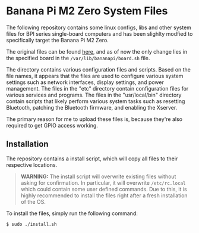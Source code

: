 # Banana Pi M2 Zero System Files

The following repository contains some linux configs, libs and other system files
for BPI series single-board computers and has been slighlty modfied to specifically
target the Banana Pi M2 Zero.

The original files can be found [here](https://github.com/BPI-SINOVOIP/BPI-files/tree/master/others/bpi-service), and as of now the only change lies in the specified board in the `/var/lib/bananapi/board.sh` file.

The directory contains various configuration files and scripts. Based on the file names, it appears that the files are used to configure various system settings such as network interfaces, display settings, and power management. The files in the "etc" directory contain configuration files for various services and programs. The files in the "usr/local/bin" directory contain scripts that likely perform various system tasks such as resetting Bluetooth, patching the Bluetooth firmware, and enabling the Xserver.

The primary reason for me to upload these files is, because they're also required to get GPIO access working.

## Installation

The repository contains a install script, which will copy all files to their respective locations.

> **WARNING:** The install script will overwrite existing files without asking for confirmation. In particular, it will overwrite `/etc/rc.local` which could contain some user defined commands.
> Due to this, it is highly recommended to install the files right after a fresh installation of the OS.

To install the files, simply run the following command:
```
$ sudo ./install.sh
```
